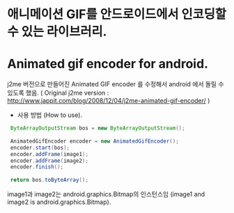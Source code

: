 # 애니메이션 GIF를 안드로이드에서 인코딩할 수 있는 라이브러리.
# Animated gif encoder for android.

j2me 버전으로 만들어진 Animated GIF encoder 를 수정해서 android 에서 돌릴 수 있도록 했음.
( Original j2me version : http://www.jappit.com/blog/2008/12/04/j2me-animated-gif-encoder/ )


* 사용 방법 (How to use).
```java
 ByteArrayOutputStream bos = new ByteArrayOutputStream();
  
 AnimatedGifEncoder encoder = new AnimatedGifEncoder();
 encoder.start(bos);
 encoder.addFrame(image1);
 encoder.addFrame(image2);
 encoder.finish();
  
 return bos.toByteArray();
```
image1과 image2는 android.graphics.Bitmap의 인스턴스임 (image1 and image2 is android.graphics.Bitmap).
